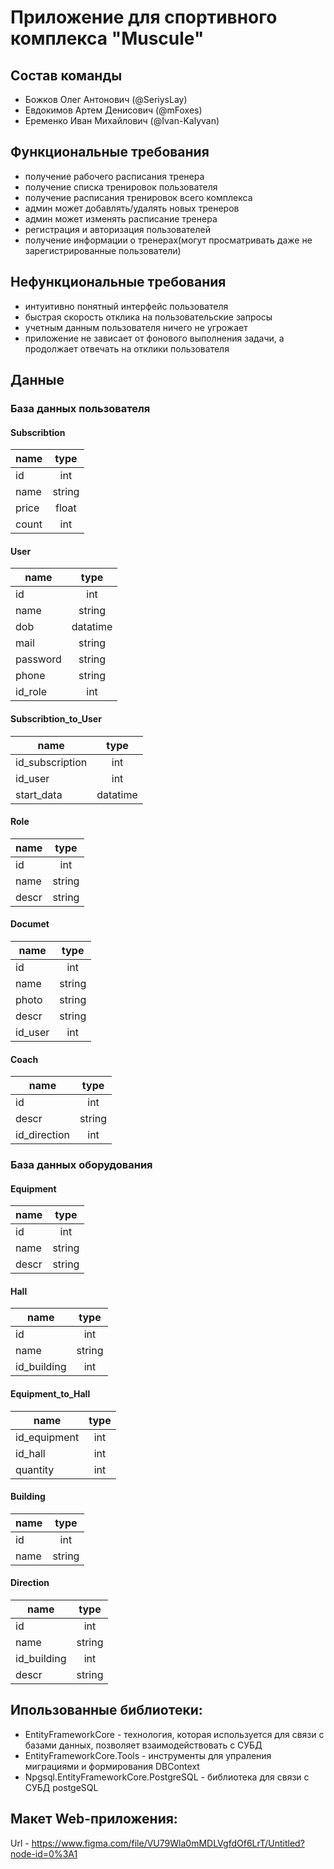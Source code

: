 # Приложение для спортивного комплекса "Muscule"
## Состав команды
* Божков Олег Антонович (@SeriysLay)
* Евдокимов Артем Денисович (@mFoxes)
* Еременко Иван Михайлович (@Ivan-Kalyvan)

## Функциональные требования
* получение рабочего расписания тренера
* получение списка тренировок пользователя
* получение расписания тренировок всего комплекса
* админ может добавлять/удалять новых тренеров
* админ может изменять расписание тренера
* регистрация и авторизация пользователей
* получение информации о тренерах(могут просматривать даже не зарегистрированные пользователи)

## Нефункциональные требования
* интуитивно понятный интерфейс пользователя
* быстрая скорость отклика на пользовательские запросы
* учетным данным пользователя ничего не угрожает
* приложение не зависает от фонового выполнения задачи, а продолжает отвечать на отклики пользователя

## Данные
### База данных пользователя
#### Subscribtion
| name            | type          |
| --------------- |:-------------:|
| id              | int           |
| name            | string        |
| price           | float         |
| count           | int           |

#### User
| name            | type          |
| --------------- |:-------------:|
| id              | int           |
| name            | string        |
| dob             | datatime      |
| mail            | string        |
| password        | string        |
| phone           | string        |
| id_role         | int           |

#### Subscribtion_to_User
| name            | type          |
| --------------- |:-------------:|
| id_subscription | int           |
| id_user         | int           |
| start_data      | datatime      |

#### Role
| name            | type          |
| --------------- |:-------------:|
| id              | int           |
| name            | string        |
| descr           | string        |

#### Documet
| name            | type          |
| --------------- |:-------------:|
| id              | int           |
| name            | string        |
| photo           | string        |
| descr           | string        |
| id_user         | int           |

#### Coach
| name            | type          |
| --------------- |:-------------:|
| id              | int           |
| descr           | string        |
| id_direction    | int           |

### База данных оборудования
#### Equipment
| name            | type          |
| --------------- |:-------------:|
| id | int |
| name | string |
| descr | string |

#### Hall
| name            | type          |
| --------------- |:-------------:|
| id              | int           |
| name            | string        |
| id_building     | int           |

#### Equipment_to_Hall
| name            | type          |
| --------------- |:-------------:|
| id_equipment    | int           |
| id_hall         | int           |
| quantity        | int           |

#### Building
| name            | type          |
| --------------- |:-------------:|
| id              | int           |
| name            | string        |

#### Direction
| name            | type          |
| --------------- |:-------------:|
| id              | int     |
| name            | string |
| id_building     | int           |
| descr           | string |

## Ипользованные библиотеки:
* EntityFrameworkCore - технология, которая используется для связи с базами данных, позволяет взаимодействовать с СУБД
* EntityFrameworkCore.Tools - инструменты для упраления миграциями и формирования DBContext
* Npgsql.EntityFrameworkCore.PostgreSQL - библиотека для связи с СУБД postgeSQL

## Макет Web-приложения:
Url - https://www.figma.com/file/VU79Wla0mMDLVgfdOf6LrT/Untitled?node-id=0%3A1
